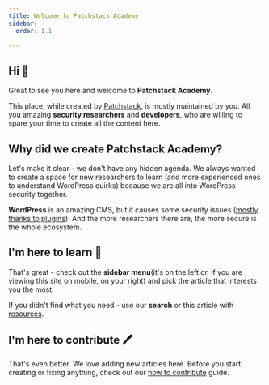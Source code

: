 ```yaml
---
title: Welcome to Patchstack Academy
sidebar:
  order: 1.1

---
```

## Hi 👋

Great to see you here and welcome to **Patchstack Academy**. 

This place, while created by [Patchstack](https://patchstack.com), is mostly maintained by you. All you amazing **security researchers** and **developers**, who are willing to spare your time to create all the content here.

## Why did we create Patchstack Academy?
Let's make it clear - we don't have any hidden agenda. We always wanted to create a space for new researchers to learn (and more experienced ones to understand WordPress quirks) because we are all into WordPress security together.

**WordPress** is an amazing CMS, but it causes some security issues ([mostly thanks to plugins](https://patchstack.com/whitepaper/state-of-wordpress-security-in-2024/)). And the more researchers there are, the more secure is the whole ecosystem.

## I'm here to learn 🧪
That's great - check out the **sidebar menu**(it's on the left or, if you are viewing this site on mobile, on your right) and pick the article that interests you the most. 

If you didn't find what you need - use our **search** or this article with [resources](/academy/general/resources).

## I'm here to contribute 🖊️
That's even better. We love adding new articles here. Before you start creating or fixing anything, check out our [how to contribute](/academy/welcome/how-to-contribute/) guide.